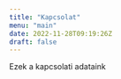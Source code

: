 ```yaml
---
title: "Kapcsolat"
menu: "main"
date: 2022-11-28T09:19:26Z
draft: false
---
```


Ezek a kapcsolati adataink

